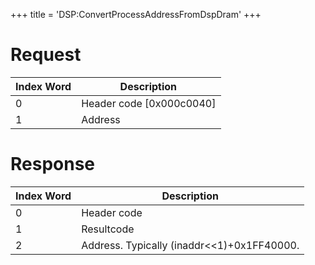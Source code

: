 +++
title = 'DSP:ConvertProcessAddressFromDspDram'
+++

# Request

| Index Word | Description                |
|------------|----------------------------|
| 0          | Header code \[0x000c0040\] |
| 1          | Address                    |

# Response

| Index Word | Description                                  |
|------------|----------------------------------------------|
| 0          | Header code                                  |
| 1          | Resultcode                                   |
| 2          | Address. Typically (inaddr\<\<1)+0x1FF40000. |